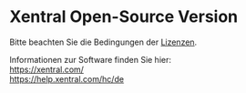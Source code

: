 # Xentral Open-Source Version
Bitte beachten Sie die Bedingungen der [Lizenzen](LICENSE.md).

Informationen zur Software finden Sie hier:  
https://xentral.com/  
https://help.xentral.com/hc/de
